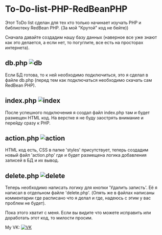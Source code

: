 # To-Do-list-PHP-RedBeanPHP

Этот ToDo list сделан для тех кто только начинает изучать PHP и библиотеку RedBean PHP. (За мой "Крутой" код не бейте))

Сначала давайте создадим нашу базу данных (наверное все уже знают как это делается, а если нет, то погуглите, все есть на просторах интернета).

db.php ![db](https://img.shields.io/badge/db-php-red)
------

Если БД готова, то к ней необходимо подключиться, это я сделал в файле db.php (перед тем как подключаться необходимо скачать сам RedBean PHP).

index.php ![index](https://img.shields.io/badge/index-php-blue)
------

После успешного подключения я создал файл index.php там и будет размещен HTML код. На верстке я не буду заострять внимание и перейду сразу к PHP.

action.php ![action](https://img.shields.io/badge/action-php-black)
------

HTML код есть, CSS в папке 'styles' присутствует, теперь создадим новый файл 'action.php' где и будет размещена логика добавления записей в БД и их вывод.

delete.php ![delete](https://img.shields.io/badge/delete-php-orange)
------

Теперь необходимо написать логику для кнопки 'Удалить записть'. Её я написал в отдельном файле 'delete.php'. (Опять же в файлах написаны комментарии где расписано что я делал и где, надеюсь с этим у вас проблем не будет).

Пока этого хватит с меня. Если вы видите что можете исправить или доработать этот код, то милости просим.

My VK: [![VK](https://img.shields.io/badge/VK-31d100?color=informational)](https://vk.com/mayormax)
